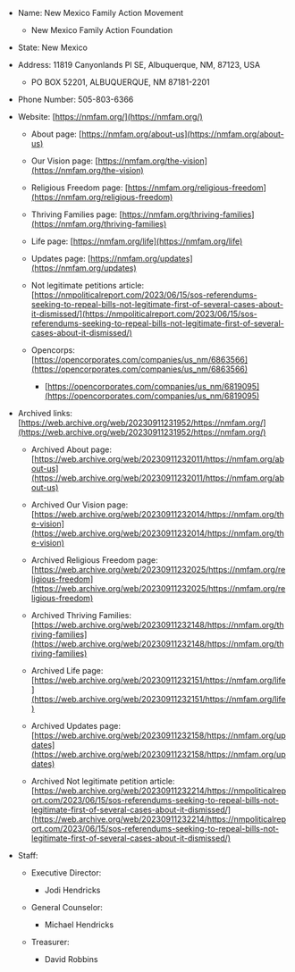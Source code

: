 - Name: New Mexico Family Action Movement
    
    - New Mexico Family Action Foundation
        
- State: New Mexico
    
- Address: 11819 Canyonlands Pl SE, Albuquerque, NM, 87123, USA
    
    - PO BOX 52201, ALBUQUERQUE, NM 87181-2201
        
- Phone Number: 505-803-6366
    
- Website: [https://nmfam.org/](https://nmfam.org/)
    
    - About page: [https://nmfam.org/about-us](https://nmfam.org/about-us)
        
    - Our Vision page: [https://nmfam.org/the-vision](https://nmfam.org/the-vision)
        
    - Religious Freedom page: [https://nmfam.org/religious-freedom](https://nmfam.org/religious-freedom)
        
    - Thriving Families page: [https://nmfam.org/thriving-families](https://nmfam.org/thriving-families)
        
    - Life page: [https://nmfam.org/life](https://nmfam.org/life)
        
    - Updates page: [https://nmfam.org/updates](https://nmfam.org/updates)
        
    - Not legitimate petitions article: [https://nmpoliticalreport.com/2023/06/15/sos-referendums-seeking-to-repeal-bills-not-legitimate-first-of-several-cases-about-it-dismissed/](https://nmpoliticalreport.com/2023/06/15/sos-referendums-seeking-to-repeal-bills-not-legitimate-first-of-several-cases-about-it-dismissed/)
        
    - Opencorps: [https://opencorporates.com/companies/us_nm/6863566](https://opencorporates.com/companies/us_nm/6863566)
        
        - [https://opencorporates.com/companies/us_nm/6819095](https://opencorporates.com/companies/us_nm/6819095)
            
- Archived links: [https://web.archive.org/web/20230911231952/https://nmfam.org/](https://web.archive.org/web/20230911231952/https://nmfam.org/)
    
    - Archived About page: [https://web.archive.org/web/20230911232011/https://nmfam.org/about-us](https://web.archive.org/web/20230911232011/https://nmfam.org/about-us)
        
    - Archived Our Vision page: [https://web.archive.org/web/20230911232014/https://nmfam.org/the-vision](https://web.archive.org/web/20230911232014/https://nmfam.org/the-vision)
        
    - Archived Religious Freedom page: [https://web.archive.org/web/20230911232025/https://nmfam.org/religious-freedom](https://web.archive.org/web/20230911232025/https://nmfam.org/religious-freedom)
        
    - Archived Thriving Families: [https://web.archive.org/web/20230911232148/https://nmfam.org/thriving-families](https://web.archive.org/web/20230911232148/https://nmfam.org/thriving-families)
        
    - Archived Life page: [https://web.archive.org/web/20230911232151/https://nmfam.org/life](https://web.archive.org/web/20230911232151/https://nmfam.org/life)
        
    - Archived Updates page: [https://web.archive.org/web/20230911232158/https://nmfam.org/updates](https://web.archive.org/web/20230911232158/https://nmfam.org/updates)
        
    - Archived Not legitimate petition article: [https://web.archive.org/web/20230911232214/https://nmpoliticalreport.com/2023/06/15/sos-referendums-seeking-to-repeal-bills-not-legitimate-first-of-several-cases-about-it-dismissed/](https://web.archive.org/web/20230911232214/https://nmpoliticalreport.com/2023/06/15/sos-referendums-seeking-to-repeal-bills-not-legitimate-first-of-several-cases-about-it-dismissed/)
        
- Staff:
    
    - Executive Director:
        
        - Jodi Hendricks
            
    - General Counselor:
        
        - Michael Hendricks
            
    - Treasurer:
        
        - David Robbins